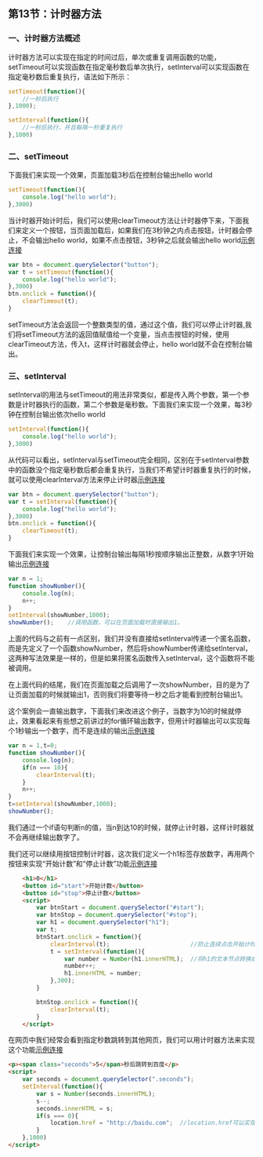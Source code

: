 ## 第13节：计时器方法

### 一、计时器方法概述
计时器方法可以实现在指定的时间过后，单次或重复调用函数的功能，setTimeout可以实现函数在指定毫秒数后单次执行，setInterval可以实现函数在指定毫秒数后重复执行，语法如下所示：
``` js
setTimeout(function(){
    //一秒后执行
},1000);

setInterval(function(){
    //一秒后执行，并且每隔一秒重复执行
},1000)
```

### 二、setTimeout
下面我们来实现一个效果，页面加载3秒后在控制台输出hello world
``` js
setTimeout(function(){
    console.log("hello world");
},3000)
```

当计时器开始计时后，我们可以使用clearTimeout方法让计时器停下来，下面我们来定义一个按钮，当页面加载后，如果我们在3秒钟之内点击按钮，计时器会停止，不会输出hello world，如果不点击按钮，3秒钟之后就会输出hello world[示例连接](https://github.com/xiaozhoulee/xiaozhou-examples/blob/master/02-JavaScript%E5%85%A5%E9%97%A8/%E7%AC%AC13%E8%8A%82%EF%BC%9A%E8%AE%A1%E6%97%B6%E5%99%A8%E6%96%B9%E6%B3%95/demo01.html)

``` js
var btn = document.querySelector("button");
var t = setTimeout(function(){
    console.log("hello world");
},3000)
btn.onclick = function(){
    clearTimeout(t);
}
```

setTimeout方法会返回一个整数类型的值，通过这个值，我们可以停止计时器,我们将setTimeout方法的返回值赋值给一个变量，当点击按钮的时候，使用clearTimeout方法，传入t，这样计时器就会停止，hello world就不会在控制台输出。

### 三、setInterval
setInterval的用法与setTimeout的用法非常类似，都是传入两个参数，第一个参数是计时器执行的函数，第二个参数是毫秒数。下面我们来实现一个效果，每3秒钟在控制台输出依次hello world

``` js
setInterval(function(){
    console.log("hello world");
},3000)
```
从代码可以看出，setInterval与setTimeout完全相同，区别在于setInterval参数中的函数没个指定毫秒数后都会重复执行，当我们不希望计时器重复执行的时候，就可以使用clearInterval方法来停止计时器[示例连接](https://github.com/xiaozhoulee/xiaozhou-examples/blob/master/02-JavaScript%E5%85%A5%E9%97%A8/%E7%AC%AC13%E8%8A%82%EF%BC%9A%E8%AE%A1%E6%97%B6%E5%99%A8%E6%96%B9%E6%B3%95/demo02.html)

``` js
var btn = document.querySelector("button");
var t = setInterval(function(){
    console.log("hello world");
},3000)
btn.onclick = function(){
    clearTimeout(t);
}
```
下面我们来实现一个效果，让控制台输出每隔1秒按顺序输出正整数，从数字1开始输出[示例连接](https://github.com/xiaozhoulee/xiaozhou-examples/blob/master/02-JavaScript%E5%85%A5%E9%97%A8/%E7%AC%AC13%E8%8A%82%EF%BC%9A%E8%AE%A1%E6%97%B6%E5%99%A8%E6%96%B9%E6%B3%95/demo03.html)
``` js
var n = 1;
function showNumber(){
    console.log(n);
    n++;
}
setInterval(showNumber,1000);
showNumber();    //调用函数，可以在页面加载时直接输出1。
```
上面的代码与之前有一点区别，我们并没有直接给setInterval传递一个匿名函数，而是先定义了一个函数showNumber，然后将showNumber传递给setInterval，这两种写法效果是一样的，但是如果将匿名函数传入setInterval，这个函数将不能被调用。

在上面代码的结尾，我们在页面加载之后调用了一次showNumber，目的是为了让页面加载的时候就输出1，否则我们将要等待一秒之后才能看到控制台输出1。

这个案例会一直输出数字，下面我们来改进这个例子，当数字为10的时候就停止，效果看起来有些想之前讲过的for循环输出数字，但用计时器输出可以实现每个1秒输出一个数字，而不是连续的输出[示例连接](https://github.com/xiaozhoulee/xiaozhou-examples/blob/master/02-JavaScript%E5%85%A5%E9%97%A8/%E7%AC%AC13%E8%8A%82%EF%BC%9A%E8%AE%A1%E6%97%B6%E5%99%A8%E6%96%B9%E6%B3%95/demo04.html)

``` js
var n = 1,t=0;
function showNumber(){
    console.log(n);
    if(n === 10){
        clearInterval(t);
    }
    n++;
}
t=setInterval(showNumber,1000);
showNumber(); 
```
我们通过一个if语句判断n的值，当n到达10的时候，就停止计时器，这样计时器就不会再继续输出数字了。

我们还可以继续用按钮控制计时器，这次我们定义一个h1标签存放数字，再用两个按钮来实现“开始计数”和“停止计数”功能[示例连接](https://github.com/xiaozhoulee/xiaozhou-examples/blob/master/02-JavaScript%E5%85%A5%E9%97%A8/%E7%AC%AC13%E8%8A%82%EF%BC%9A%E8%AE%A1%E6%97%B6%E5%99%A8%E6%96%B9%E6%B3%95/demo05.html)

``` html
    <h1>0</h1>
    <button id="start">开始计数</button>
    <button id="stop">停止计数</button>
    <script>
        var btnStart = document.querySelector("#start");
        var btnStop = document.querySelector("#stop");
        var h1 = document.querySelector("h1");
        var t;
        btnStart.onclick = function(){
            clearInterval(t);                       //防止连续点击开始计时，导致创建多个计时器
            t = setInterval(function(){
                var number = Number(h1.innerHTML);  //将h1的文本节点转换成数字
                number++;
                h1.innerHTML = number;
            },300); 
        }

        btnStop.onclick = function(){
            clearInterval(t);
        }
    </script>
```


在网页中我们经常会看到指定秒数跳转到其他网页，我们可以用计时器方法来实现这个功能[示例连接](https://github.com/xiaozhoulee/xiaozhou-examples/blob/master/02-JavaScript%E5%85%A5%E9%97%A8/%E7%AC%AC13%E8%8A%82%EF%BC%9A%E8%AE%A1%E6%97%B6%E5%99%A8%E6%96%B9%E6%B3%95/demo06.html)

``` html
<p><span class="seconds">5</span>秒后跳转到百度</p>
<script>
    var seconds = document.querySelector(".seconds");
    setInterval(function(){
        var s = Number(seconds.innerHTML);
        s--;
        seconds.innerHTML = s;
        if(s === 0){
            location.href = "http://baidu.com";  //location.href可以实现页面跳转
        }
    },1000)
</script>
```
